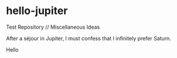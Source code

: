 # hello-jupiter
Test Repository // Miscellaneous Ideas

After a séjour in Jupiter, I must confess that I infinitely prefer Saturn.

Hello
